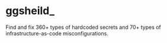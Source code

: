 # ggsheild_
Find and fix 360+ types of hardcoded secrets and 70+ types of infrastructure-as-code misconfigurations.

